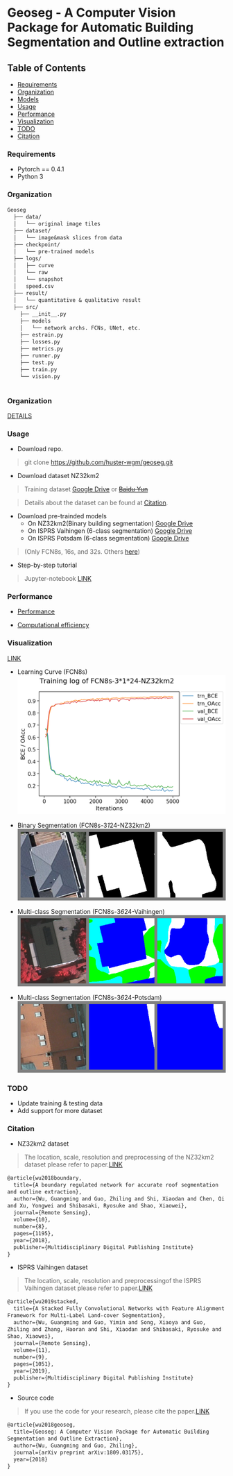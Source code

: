# Geoseg - A Computer Vision Package for Automatic Building Segmentation and Outline extraction

## Table of Contents
- <a href='#requirements'>Requirements</a>
- <a href='#organization'>Organization</a>
- <a href='#models'>Models</a>
- <a href='#usage'>Usage</a>
- <a href='#performance'>Performance</a>
- <a href='#visualization'>Visualization</a>
- <a href='#todo'>TODO</a>
- <a href='#citation'>Citation</a>

### Requirements

- Pytorch == 0.4.1
- Python 3

### Organization
```
Geoseg
  ├── data/
  │   └── original image tiles
  ├── dataset/
  │   └── image&mask slices from data
  ├── checkpoint/
  │   └── pre-trained models
  ├── logs/
  │   ├── curve
  │   └── raw
  │   └── snapshot
  │   speed.csv
  ├── result/
  │   └── quantitative & qualitative result
  ├── src/
    ├── __init__.py
    ├── models
    │   └── network archs. FCNs, UNet, etc.
    ├── estrain.py
    ├── losses.py
    ├── metrics.py
    ├── runner.py
    ├── test.py
    ├── train.py
    └── vision.py
  
```

### Organization
[DETAILS](./src/models/Archs.md)

### Usage

- Download repo.
> git clone  https://github.com/huster-wgm/geoseg.git

- Download dataset NZ32km2
> Training dataset [Google Drive](https://drive.google.com/open?id=1PNkGLRT8J9h4Cx9iyS0Bh9vamQS_KOTz) or
<del> [Baidu Yun](https://pan.baidu.com/s/1ujpzi8CgH_H5KSzhR1_bZA) <del>

> Details about the dataset can be found at <a href='#citation'>Citation</a>.

- Download pre-trainded models 
    * On NZ32km2(Binary building segmentation) [Google Drive](https://drive.google.com/drive/folders/1ARbfh-um2c83r1nMegvS7IoCuRKovNuv?usp=sharing)
    * On ISPRS Vaihingen (6-class segmentation) [Google Drive](https://drive.google.com/drive/folders/1ARbfh-um2c83r1nMegvS7IoCuRKovNuv?usp=sharing)
    * On ISPRS Potsdam (6-class segmentation) [Google Drive](https://drive.google.com/drive/folders/1ARbfh-um2c83r1nMegvS7IoCuRKovNuv?usp=sharing)

> (Only FCN8s, 16s, and 32s. Others [here](./checkpoint))

- Step-by-step tutorial
> Jupyter-notebook [LINK](./How-to.ipynb)

### Performance

- [Performance](./result/performs.csv)

- [Computational efficiency](./logs/speed.csv)


### Visualization 

[LINK](./logs/snapshot)

- Learning Curve (FCN8s)
![FCN8s training curve](./logs/curve/FCN8s-3*1*24-NZ32km2_iter_5000.png)

- Binary Segmentation (FCN8s-3*1*24-NZ32km2)
![FCN8s NZ32km2](./logs/snapshot/FCN8s-3*1*24-NZ32km2/FCN8s-3*1*24-NZ32km2_iter-05000.png)

- Multi-class Segmentation (FCN8s-3*6*24-Vaihingen)
![FCN8s Vaihingen](./logs/snapshot/FCN8s-3*6*24-Vaihingen/FCN8s-3*6*24-Vaihingen_iter-05000.png)

- Multi-class Segmentation (FCN8s-3*6*24-Potsdam)
![FCN8s Potsdam](./logs/snapshot/FCN8s-3*6*24-PotsdamRGB/FCN8s-3*6*24-PotsdamRGB_iter-04500.png)

### TODO
- Update training & testing data
- Add support for more dataset

### Citation

* NZ32km2 dataset
> The location, scale, resolution and preprocessing of the NZ32km2 dataset please refer to paper.[LINK](https://www.mdpi.com/2072-4292/10/8/1195/htm)
```
@article{wu2018boundary,
  title={A boundary regulated network for accurate roof segmentation and outline extraction},
  author={Wu, Guangming and Guo, Zhiling and Shi, Xiaodan and Chen, Qi and Xu, Yongwei and Shibasaki, Ryosuke and Shao, Xiaowei},
  journal={Remote Sensing},
  volume={10},
  number={8},
  pages={1195},
  year={2018},
  publisher={Multidisciplinary Digital Publishing Institute}
}
```
* ISPRS Vaihingen dataset
> The location, scale, resolution and preprocessingof the ISPRS Vaihingen dataset please refer to paper.[LINK](https://www.mdpi.com/2072-4292/11/9/1051/htm)

```
@article{wu2019stacked,
  title={A Stacked Fully Convolutional Networks with Feature Alignment Framework for Multi-Label Land-cover Segmentation},
  author={Wu, Guangming and Guo, Yimin and Song, Xiaoya and Guo, Zhiling and Zhang, Haoran and Shi, Xiaodan and Shibasaki, Ryosuke and Shao, Xiaowei},
  journal={Remote Sensing},
  volume={11},
  number={9},
  pages={1051},
  year={2019},
  publisher={Multidisciplinary Digital Publishing Institute}
}
```
* Source code

> If you use the code for your research, please cite the paper.[LINK](https://arxiv.org/pdf/1809.03175.pdf)
```
@article{wu2018geoseg,
  title={Geoseg: A Computer Vision Package for Automatic Building Segmentation and Outline Extraction},
  author={Wu, Guangming and Guo, Zhiling},
  journal={arXiv preprint arXiv:1809.03175},
  year={2018}
}
```
